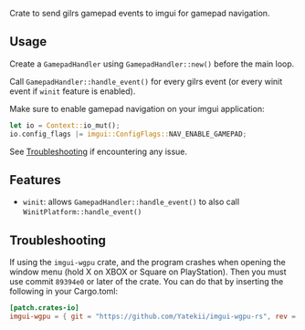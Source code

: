 Crate to send gilrs gamepad events to imgui for gamepad navigation.

## Usage
Create a `GamepadHandler` using `GamepadHandler::new()` before the main loop.

Call `GamepadHandler::handle_event()` for every gilrs event (or every winit event if `winit` feature is enabled).

Make sure to enable gamepad navigation on your imgui application:
```rust
let io = Context::io_mut();
io.config_flags |= imgui::ConfigFlags::NAV_ENABLE_GAMEPAD;
```

See [Troubleshooting](#Troubleshooting) if encountering any issue.

## Features
* `winit`: allows `GamepadHandler::handle_event()` to also call `WinitPlatform::handle_event()`

## Troubleshooting
If using the `imgui-wgpu` crate, and the program crashes when opening the window menu (hold X on XBOX or Square on PlayStation). Then you must use commit `89394e0` or later of the crate. You can do that by inserting the following in your Cargo.toml:

```toml
[patch.crates-io]
imgui-wgpu = { git = "https://github.com/Yatekii/imgui-wgpu-rs", rev = "89394e0" }
```
